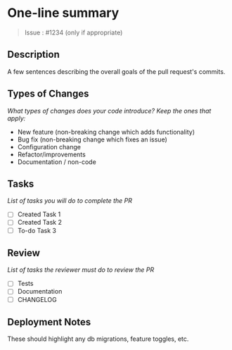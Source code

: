 # One-line summary

> Issue : #1234 (only if appropriate)

## Description
A few sentences describing the overall goals of the pull request's
commits.

## Types of Changes
_What types of changes does your code introduce? Keep the ones that apply:_

- New feature (non-breaking change which adds functionality)
- Bug fix (non-breaking change which fixes an issue)
- Configuration change
- Refactor/improvements
- Documentation / non-code

## Tasks
_List of tasks you will do to complete the PR_
  - [ ] Created Task 1
  - [ ] Created Task 2
  - [ ] To-do Task 3

## Review
_List of tasks the reviewer must do to review the PR_
- [ ] Tests
- [ ] Documentation
- [ ] CHANGELOG

## Deployment Notes
These should highlight any db migrations, feature toggles, etc.